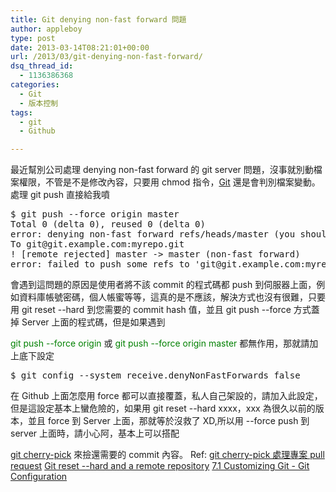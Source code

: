 ```yaml
---
title: Git denying non-fast forward 問題
author: appleboy
type: post
date: 2013-03-14T08:21:01+00:00
url: /2013/03/git-denying-non-fast-forward/
dsq_thread_id:
  - 1136386368
categories:
  - Git
  - 版本控制
tags:
  - git
  - Github

---
```

最近幫別公司處理 denying non-fast forward 的 git server 問題，沒事就別動檔案權限，不管是不是修改內容，只要用 chmod 指令，<a href="http://git-scm.com/" target="_blank">Git</a> 還是會判別檔案變動。處理 git push 直接給我噴 

<pre class="brush: bash; title: ; notranslate" title="">$ git push --force origin master
Total 0 (delta 0), reused 0 (delta 0)  
error: denying non-fast forward refs/heads/master (you should pull first)  
To git@git.example.com:myrepo.git  
! [remote rejected] master -> master (non-fast forward)  
error: failed to push some refs to 'git@git.example.com:myrepo.git'</pre> 會遇到這問題的原因是使用者將不該 commit 的程式碼都 push 到伺服器上面，例如資料庫帳號密碼，個人帳蜜等等，這真的是不應該，解決方式也沒有很難，只要用 git reset --hard 到您需要的 commit hash 值，並且 git push --force 方式蓋掉 Server 上面的程式碼，但是如果遇到 

<span style="color:green">git push --force origin</span> 或 <span style="color:green">git push --force origin master</span> 都無作用，那就請加上底下設定 

<pre class="brush: bash; title: ; notranslate" title="">$ git config --system receive.denyNonFastForwards false</pre> 在 Github 上面怎麼用 force 都可以直接覆蓋，私人自己架設的，請加入此設定，但是這設定基本上蠻危險的，如果用 git reset --hard xxxx，xxx 為很久以前的版本，並且 force 到 Server 上面，那就等於沒救了 XD,所以用 --force push 到 server 上面時，請小心阿，基本上可以搭配 

[git cherry-pick][1] 來撿還需要的 commit 內容。 Ref: <a href="http://blog.wu-boy.com/2011/08/git-cherry-pick-%E8%99%95%E7%90%86%E5%B0%88%E6%A1%88-pull-request/" target="_blank">git cherry-pick 處理專案 pull request</a> <a href="http://stackoverflow.com/questions/1377845/git-reset-hard-and-a-remote-repository" target="_blank">Git reset --hard and a remote repository</a> <a href="http://git-scm.com/book/ch7-1.html" target="_blank">7.1 Customizing Git - Git Configuration</a>

 [1]: http://blog.wu-boy.com/2011/08/git-cherry-pick-%E8%99%95%E7%90%86%E5%B0%88%E6%A1%88-pull-request/
